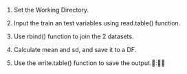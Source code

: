 1.  Set the Working Directory.

2. Input the train an test variables using read.table() function.

3. Use rbind() function to join the 2 datasets.

4. Calculate mean and sd, and save it to a DF.

5. Use the write.table() function to save the output.:
